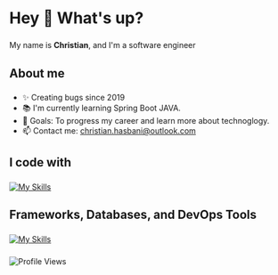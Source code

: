 <h1 align="left">Hey 👋 What's up?</h1>

###

<p align="left">My name is <b>Christian</b>, and I'm a software engineer</p>

###

<h2 align="left">About me</h2>

###

- ✨ Creating bugs since 2019
- 📚 I'm currently learning Spring Boot JAVA.
- 🎯 Goals: To progress my career and learn more about technoglogy.
- 📫 Contact me: [christian.hasbani@outlook.com](mailto:christian.hasbani@outlook.com) 
###

<h2 align="left">I code with</h2>

###

[![My Skills](https://skillicons.dev/icons?i=c,cpp,cs,java,python,php,js,ts,swift)](https://skillicons.dev)

###

<h2 align="left">Frameworks, Databases, and DevOps Tools</h2>

###
[![My Skills](https://skillicons.dev/icons?i=nodejs,react,angular,jquery,dotnet,flask,mysql,sqlite,redis,pytorch,git,github,docker,linux)](https://skillicons.dev)

###

<p align="left">
  <img src="https://komarev.com/ghpvc/?username=Christian-Hasbani&label=Profile%20views&color=0e75b6&style=flat" alt="Profile Views" />
</p>
